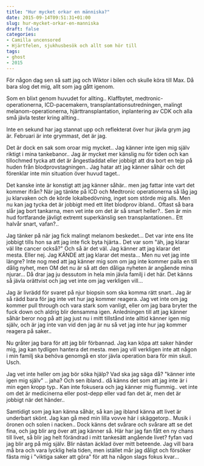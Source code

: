 ```yaml
---
title: "Hur mycket orkar en människa?"
date: 2015-09-14T09:51:31+01:00
slug: hur-mycket-orkar-en-manniska
draft: false
categories:
- Camilla uncensored
- Hjärtfelen, sjukhusbesök och allt som hör till
tags:
- ghost
- 2015
---
```


För någon dag sen så satt jag och Wiktor i bilen och skulle köra till Max. Då bara slog det mig, allt som jag gått igenom. 

Som en blixt genom huvudet for allting.. Klaffbytet, medtronic-operationerna, ICD-pacemakern, transplantationsutredningen, malingt melanom-operationerna, hjärttransplantation, inplantering av CDK och alla små jävla tester kring allting.. 

Inte en sekund har jag stannat upp och reflekterat över hur jävla grym jag är. Februari är inte grymmast, det är jag.

Det är dock en sak som oroar mig mycket.. Jag känner inte igen mig själv riktigt i mina tankebanor.. Jag är mycket mer känslig nu för tiden och kan tillochmed tycka att det är ångestladdat eller jobbigt att dra bort en tejp på huden från blodprovstagningen.. Jag hatar att jag känner såhär och det förenklar inte min situation över huvud taget..

Det kanske inte är konstigt att jag känner såhär.. men jag fattar inte vart det kommer ifrån? När jag tänkte på ICD och Medtronic operationerna så låg jag ju klarvaken och de körde lokalbedövning, inget som störde mig alls. Men nu kan jag tycka det är jobbigt med ett litet blodprov ibland.. Oftast så bara slår jag bort tankarna, men vet inte om det är så smart heller?..
Sen är min hud fortfarande jävligt extremt superkänslig sen transplantationen.. Ett halvår snart, vafan?..  

Jag tänker på när jag fick malingt melanom beskedet... Det var inte ens lite jobbigt tills hon sa att jag inte fick byta hjärta.. Det var som "äh, jag klarar väl lite cancer också?"
Och så är det väl. Jag känner att jag klarar det mesta. Eller nej. Jag KÄNDE att jag klarar det mesta... Men nu vet jag inte längre?
Inte nog med att jag känner mig som om jag inte kommer palla en till dålig nyhet, men OM det nu är så att den dåliga nyheten är angående mina njurar... Då drar jag ju dessutom in hela min jävla familj i det här. Det känns så jävla orättvist och jag vet inte om jag verkligen vill... 

Jag är livrädd för svaret på njur biopsin som ska komma rätt snart.. Jag är så rädd bara för jag inte vet hur jag kommer reagera. Jag vet inte om jag kommer pull through och vara stark som vanligt, eller om jag bara bryter the fuck down och aldrig blir densamma igen.
Anledningen till att jag känner såhär beror nog på att jag just nu i mitt tillstånd inte alltid känner igen mig själv, och är jag inte van vid den jag är nu så vet jag inte hur jag kommer reagera på saker..

Nu gråter jag bara för att jag blir förbannad. Jag kan köpa att saker händer mig, jag kan tydligen hantera det mesta. men jag vill verkligen inte att någon i min familj ska behöva genomgå en stor jävla operation bara för min skull. Usch.

Jag vet inte heller om jag bör söka hjälp? Vad ska jag säga då? "känner inte igen mig själv" .. jaha?
Och sen ibland.. då känns det som att jag inte är i min egen kropp typ.. Kan inte fokusera och jag känner mig flummig.. vet inte om det är medicinerna eller post-depp eller vad fan det är, men det är jobbigt när det händer..

Samtidigt som jag kan känna såhär, så kan jag ibland känna att livet är underbart skönt. Jag kan gå med min lilla vovve här i skäggetorp.. Musik i öronen och solen i nacken.. Dock känns det svårare och svårare att se det fina, och jag blir arg över att jag känner så.
Här har jag fan fått en ny chans till livet, så blir jag helt förändrad i mitt tankesätt angående livet? fyfan vad jag blir arg på mig själv.
Blir nästan äcklad över mitt beteende. Jag vill bara må bra och vara lycklig hela tiden, men istället mår jag dåligt och försöker fästa mig i "viktiga saker att göra" för att ha någon slags fokus kvar...


